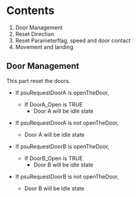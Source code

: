 # Contents

1. Door Management
2. Reset Direction
3. Reset Parameterflag, speed and door contact
4. Movement and landing

## Door Management
This part reset the doors.

- If psuRequestDoorA is openTheDoor,
	- If DoorA_Open is TRUE
		- Door A will be idle state
- If psuRequestDoorA is not openTheDoor,
	- Door A will be idle state

- If psuRequestDoorB is openTheDoor,
	- If DoorB_Open is TRUE
		- Door B will be idle state
- If psuRequestDoorB is not openTheDoor,
	- Door B will be idle state
